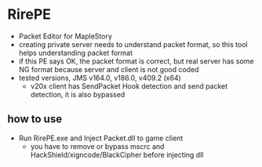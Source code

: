 # RirePE
+ Packet Editor for MapleStory
+ creating private server needs to understand packet format, so this tool helps understanding packet format
+ if this PE says OK, the packet format is correct, but real server has some NG format because server and client is not good coded
+ tested versions, JMS v164.0, v186.0, v409.2 (x64)
	+ v20x client has SendPacket Hook detection and send packet detection, it is also bypassed

## how to use
+ Run RirePE.exe and Inject Packet.dll to game client
	+ you have to remove or bypass mscrc and HackShield/xigncode/BlackCipher before injecting dll